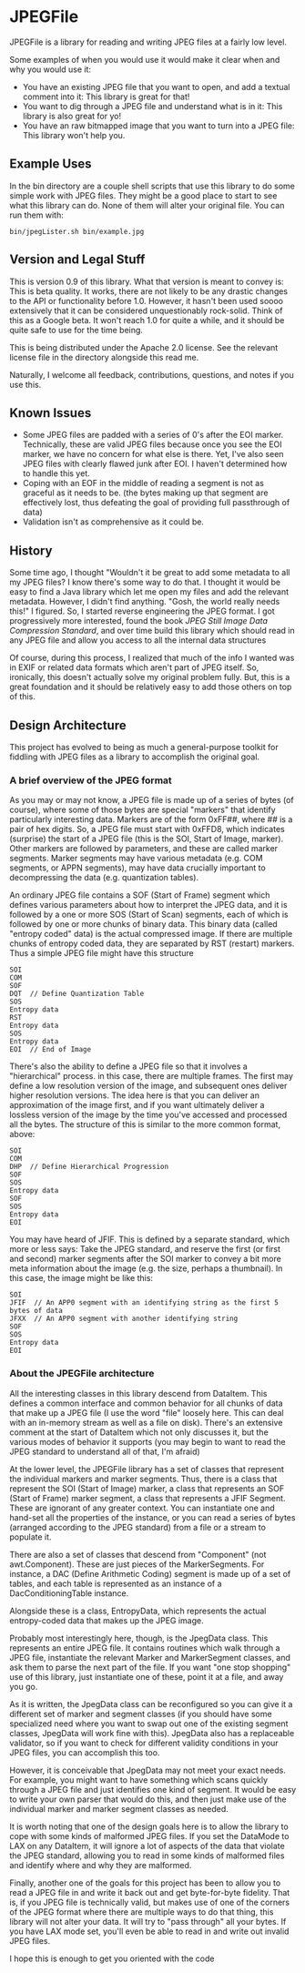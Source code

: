 JPEGFile
========

JPEGFile is a library for reading and writing JPEG files at a fairly low level.

Some examples of when you would use it would make it clear when and why you would use it:

* You have an existing JPEG file that you want to open, and add a textual comment into it: This library is great for that!
* You want to dig through a JPEG file and understand what is in it: This library is also great for yo!
* You have an raw bitmapped image that you want to turn into a JPEG file: This library won't help you.

Example Uses
------------

In the bin directory are a couple shell scripts that use this library to do some simple work with JPEG files.  They might be a good place to start to see what this library can do.  None of them will alter your original file.  You can run them with:

    bin/jpegLister.sh bin/example.jpg

Version and Legal Stuff
-----------------------

This is version 0.9 of this library.  What that version is meant to convey is: This is beta quality.  It works, there are not likely to be any drastic changes to the API or functionality before 1.0.  However, it hasn't been used soooo extensively that it can be considered unquestionably rock-solid.  Think of this as a Google beta.  It won't reach 1.0 for quite a while, and it should be quite  safe to use for the time being.

This is being distributed under the Apache 2.0 license. See the relevant license file in the directory alongside this read me.

Naturally, I welcome all feedback, contributions, questions, and notes if you use this.

Known Issues
------------

* Some JPEG files are padded with a series of 0's after the EOI marker.  Technically, these are valid JPEG files because once you see the EOI marker, we have no concern for what else is there.  Yet, I've also seen JPEG files with clearly flawed junk after EOI.  I haven't determined how to handle this yet.
* Coping with an EOF in the middle of reading a segment is not as graceful as it needs to be. (the bytes making up that segment are effectively lost, thus defeating the goal of providing full passthrough of data)
* Validation isn't as comprehensive as it could be.

History
-------

Some time ago, I thought "Wouldn't it be great to add some metadata to all my JPEG files? I know there's some way to do that. I thought it would be easy to find a Java library which let me open my files and add the relevant metadata. However, I didn't find anything.  "Gosh, the world really needs this!" I figured.  So, I started reverse engineering the JPEG format. I got progressively more interested, found the book *JPEG Still Image Data Compression Standard*, and over time build this library which should read in any JPEG file and allow you access to all the internal data structures

Of course, during this process, I realized that much of the info I wanted was in EXIF or related data formats which aren't part of JPEG itself. So, ironically, this doesn't actually solve my original problem fully.  But, this is a great foundation and it should be relatively easy to add those others on top of this.

Design Architecture
-------------------

This project has evolved to being as much a general-purpose toolkit for fiddling with JPEG files as a library to accomplish the original goal.

### A brief overview of the JPEG format ###

As you may or may not know, a JPEG file is made up of a series of bytes (of course), where some of those bytes are special "markers" that identify particularly interesting data.  Markers are of the form 0xFF##, where ## is a pair of hex digits.  So, a JPEG file must start with 0xFFD8, which indicates (surprise) the start of a JPEG file (this is the SOI, Start of Image, marker).  Other markers are followed by parameters, and these are called marker segments. Marker segments may have various metadata (e.g. COM segments, or APPN segments), may have data crucially important to decompressing the data (e.g. quantization tables).

An ordinary JPEG file contains a SOF (Start of Frame) segment which defines various parameters about how to interpret the JPEG data, and it is followed by a one or more SOS (Start of Scan) segments, each of which is followed by one or more chunks of binary data. This binary data (called "entropy coded" data) is the actual compressed image. If there are multiple chunks of entropy coded data, they are separated by RST (restart) markers.  Thus a simple JPEG file might have this structure

~~~
SOI
COM
SOF
DQT  // Define Quantization Table
SOS
Entropy data
RST
Entropy data
SOS
Entropy data
EOI  // End of Image
~~~

There's also the ability to define a JPEG file so that it involves a "hierarchical" process.  in this case, there are multiple frames. The first may define a low resolution version of the image, and subsequent ones deliver higher resolution versions. The idea here is that you can deliver an approximation of the image first, and if you want ultimately deliver a lossless version of the image by the time you've accessed and processed all the bytes.  The structure of this is similar to the more common format, above:

~~~
SOI
COM
DHP  // Define Hierarchical Progression
SOF
SOS
Entropy data
SOF
SOS
Entropy data
EOI
~~~

You may have heard of JFIF.  This is defined by a separate standard, which more or less says: Take the JPEG standard, and reserve the first (or first and second) marker segments after the SOI marker to convey a bit more meta information about the image (e.g. the size, perhaps a thumbnail).  In this case, the image might be like this:

~~~
SOI
JFIF  // An APP0 segment with an identifying string as the first 5 bytes of data
JFXX  // An APP0 segment with another identifying string
SOF
SOS
Entropy data
EOI
~~~

### About the JPEGFile architecture ###

All the interesting classes in this library descend from DataItem. This defines a common interface and common behavior for all chunks of data that make up a JPEG file (I use the word "file" loosely here. This can deal with an in-memory stream as well as a file on disk).  There's an extensive comment at the start of DataItem which not only discusses it, but the various modes of behavior it supports (you may begin to want to read the JPEG standard to understand all of that, I'm afraid)

At the lower level, the JPEGFile library has a set of classes that represent the individual markers and marker segments. Thus, there is a class that represent the SOI (Start of Image) marker, a class that represents an SOF (Start of Frame) marker segment, a class that represents a JFIF Segment. These are ignorant of any greater context.  You can instantiate one and hand-set all the properties of the instance, or you can read a series of bytes (arranged according to the JPEG standard) from a file or a stream to populate it.

There are also a set of classes that descend from "Component" (not awt.Component). These are just pieces of the MarkerSegments.  For instance, a DAC (Define Arithmetic Coding) segment is made up of a set of tables, and each table is represented as an instance of a DacConditioningTable instance.

Alongside these is a class, EntropyData, which represents the actual entropy-coded data that makes up the JPEG image.

Probably most interestingly here, though, is the JpegData class. This represents an entire JPEG file. It contains routines which walk through a JPEG file, instantiate the relevant Marker and MarkerSegment classes, and ask them to parse the next part of the file. If you want "one stop shopping" use of this library, just instantiate one of these, point it at a file, and away you go.

As it is written, the JpegData class can be reconfigured so you can give it a different set of marker and segment classes (if you should have some specialized need where you want to swap out one of the existing segment classes, JpegData will work fine with this). JpegData also has a replaceable validator, so if you want to check for different validity conditions in your JPEG files, you can accomplish this too.

However, it is conceivable that JpegData may not meet your exact needs.  For example, you might want to have something which scans quickly through a JPEG file and just identifies one kind of segment.  It would be easy to write your own parser that would do this, and then just make use of the individual marker and marker segment classes as needed.

It is worth noting that one of the design goals here is to allow the library to cope with some kinds of malformed JPEG files.  If you set the DataMode to LAX on any DataItem, it will ignore a lot of aspects of the data that violate the JPEG standard, allowing you to read in some kinds of malformed files and identify where and why they are malformed.

Finally, another one of the goals for this project has been to allow you to read a JPEG file in and write it back out and get byte-for-byte fidelity.  That is, if you JPEG file is technically valid, but makes use of one of the corners of the JPEG format where there are multiple ways to do that thing, this library will not alter your data.  It will try to "pass through" all your bytes.  If you have LAX mode set, you'll even be able to read in and write out invalid JPEG files.

I hope this is enough to get you oriented with the code
